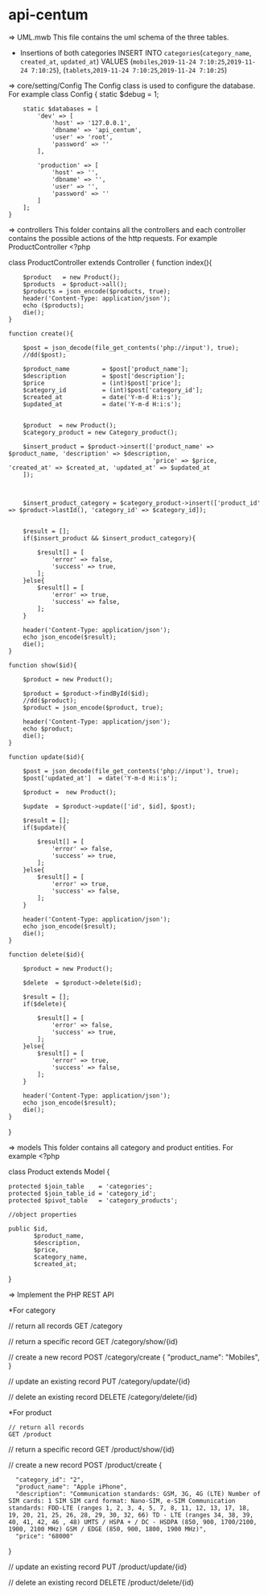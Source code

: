 # api-centum

=> UML.mwb
   This file contains the uml schema of the three tables.
   * Insertions of both categories
       INSERT INTO `categories`(`category_name`, `created_at`, `updated_at`) VALUES (`mobiles`,`2019-11-24 7:10:25`,`2019-11-24 7:10:25`),
                                                                                    (`tablets`,`2019-11-24 7:10:25`,`2019-11-24 7:10:25`)
   
=> core/setting/Config
    The Config class is used to configure the database. For example
    class Config
    {
        static $debug = 1;

        static $databases = [
            'dev' => [
                'host' => '127.0.0.1',
                'dbname' => 'api_centum',
                'user' => 'root',
                'password' => ''
            ],

            'production' => [
                'host' => '',
                'dbname' => '',
                'user' => '',
                'password' => ''
            ]
        ];
    }
    
=> controllers
    This folder contains all the controllers and each controller contains the possible actions of the http requests.
    For example ProductController
    <?php


class ProductController extends Controller
{
    function index(){

        $product   = new Product();
        $products  = $product->all();
        $products = json_encode($products, true);
        header('Content-Type: application/json');
        echo ($products);
        die();
    }

    function create(){

        $post = json_decode(file_get_contents('php://input'), true);
        //dd($post);

        $product_name         = $post['product_name'];
        $description          = $post['description'];
        $price                = (int)$post['price'];
        $category_id          = (int)$post['category_id'];
        $created_at           = date('Y-m-d H:i:s');
        $updated_at           = date('Y-m-d H:i:s');


        $product  = new Product();
        $category_product = new Category_product();

        $insert_product = $product->insert(['product_name' => $product_name, 'description' => $description,
                                            'price' => $price, 'created_at' => $created_at, 'updated_at' => $updated_at
        ]);



        $insert_product_category = $category_product->insert(['product_id' => $product->lastId(), 'category_id' => $category_id]);


        $result = [];
        if($insert_product && $insert_product_category){

            $result[] = [
                'error' => false,
                'success' => true,
            ];
        }else{
            $result[] = [
                'error' => true,
                'success' => false,
            ];
        }

        header('Content-Type: application/json');
        echo json_encode($result);
        die();
    }

    function show($id){

        $product = new Product();

        $product = $product->findById($id);
        //dd($product);
        $product = json_encode($product, true);

        header('Content-Type: application/json');
        echo $product;
        die();
    }

    function update($id){

        $post = json_decode(file_get_contents('php://input'), true);
        $post['updated_at']  = date('Y-m-d H:i:s');

        $product =  new Product();

        $update  = $product->update(['id', $id], $post);

        $result = [];
        if($update){

            $result[] = [
                'error' => false,
                'success' => true,
            ];
        }else{
            $result[] = [
                'error' => true,
                'success' => false,
            ];
        }

        header('Content-Type: application/json');
        echo json_encode($result);
        die();
    }

    function delete($id){

        $product = new Product();

        $delete  = $product->delete($id);
        
        $result = [];
        if($delete){

            $result[] = [
                'error' => false,
                'success' => true,
            ];
        }else{
            $result[] = [
                'error' => true,
                'success' => false,
            ];
        }

        header('Content-Type: application/json');
        echo json_encode($result);
        die();
    }
}


=> models
   This folder contains all category and product entities.
   For example
    <?php


class Product extends Model
{

    protected $join_table    = 'categories';
    protected $join_table_id = 'category_id';
    protected $pivot_table   = 'category_products';

    //object properties

    public $id,
           $product_name,
           $description,
           $price,
           $category_name,
           $created_at;
}

=> Implement the PHP REST API
   
   *For category
   
   // return all records
    GET /category

  // return a specific record
   GET /category/show/{id}

  // create a new record
   POST /category/create
    {
      "product_name": "Mobiles",
    }

  // update an existing record
   PUT /category/update/{id}

  // delete an existing record
  DELETE /category/delete/{id}
  
  
  *For product
  
    // return all records
    GET /product

  // return a specific record
   GET /product/show/{id}

  // create a new record
   POST /product/create
    {
     
      "category_id": "2",
      "product_name": "Apple iPhone",
      "description": "Communication standards: GSM, 3G, 4G (LTE) Number of SIM cards: 1 SIM SIM card format: Nano-SIM, e-SIM Communication standards: FDD-LTE (ranges 1, 2, 3, 4, 5, 7, 8, 11, 12, 13, 17, 18, 19, 20, 21, 25, 26, 28, 29, 30, 32, 66) TD ‑ LTE (ranges 34, 38, 39, 40, 41, 42, 46 , 48) UMTS / HSPA + / DC ‑ HSDPA (850, 900, 1700/2100, 1900, 2100 MHz) GSM / EDGE (850, 900, 1800, 1900 MHz)",
      "price": "68000"
   }

  // update an existing record
   PUT /product/update/{id}

  // delete an existing record
  DELETE /product/delete/{id}








